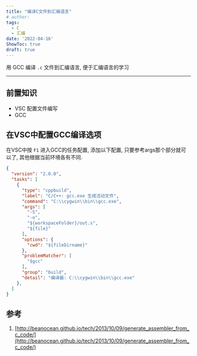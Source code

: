 ```yaml
---
title: "编译C文件到汇编语言"
# author: 
tags:
  - C
  - 汇编
date: '2022-04-16'
ShowToc: true
draft: true
---
```


用 GCC 编译 `.c` 文件到汇编语言, 便于汇编语言的学习
<!--more-->

---

## 前置知识

- VSC 配置文件编写
- GCC

## 在VSC中配置GCC编译选项

在VSC中按 `F1` 进入GCC的任务配置, 添加以下配置, 只要参考args那个部分就可以了, 其他根据当前环境各有不同.

```json
{
  "version": "2.0.0",
  "tasks": [
    {
      "type": "cppbuild",
      "label": "C/C++: gcc.exe 生成活动文件",
      "command": "C:\\cygwin\\bin\\gcc.exe",
      "args": [
        "-S",
        "-o",
        "${workspaceFolder}/out.s",
        "${file}"
      ],
      "options": {
        "cwd": "${fileDirname}"
      },
      "problemMatcher": [
        "$gcc"
      ],
      "group": "build",
      "detail": "编译器: C:\\cygwin\\bin\\gcc.exe"
    },
  ]
}
```

## 参考

1. [http://beanocean.github.io/tech/2013/10/09/generate_assembler_from_c_code/](http://beanocean.github.io/tech/2013/10/09/generate_assembler_from_c_code/)